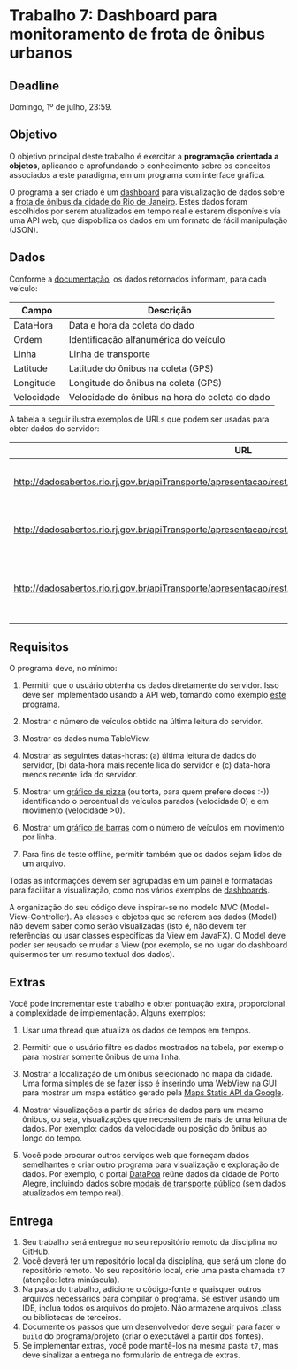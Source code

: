 # Trabalho 7: Dashboard para monitoramento de frota de ônibus urbanos

## Deadline

Domingo, 1º de julho, 23:59.


## Objetivo

O objetivo principal deste trabalho é exercitar a **programação orientada a objetos**, aplicando e aprofundando o conhecimento sobre os conceitos associados a este paradigma, em um programa com interface gráfica. 

O programa a ser criado é um [dashboard](https://www.google.com/search?tbm=isch&q=dashboard&oq=dashboard) para visualização de dados sobre a [frota de ônibus da cidade do Rio de Janeiro](https://pcrj.maps.arcgis.com/home/item.html?id=c47f8bb36e2e4760a761111ac58f5ec0). Estes dados foram escolhidos por serem atualizados em tempo real e estarem disponíveis via uma API web, que dispobiliza os dados em um formato de fácil manipulação (JSON).

## Dados 

Conforme a [documentação](http://dadosabertos.rio.rj.gov.br/apitransporte/apresentacao/pdf/documentacao_gps_brt.pdf), os dados retornados informam, para cada veículo:

| Campo | Descrição |
| --- | --- |
| DataHora | Data e hora da coleta do dado |
| Ordem | Identificação alfanumérica do veículo |
| Linha | Linha de transporte |
| Latitude | Latitude do ônibus na coleta (GPS) |
| Longitude | Longitude do ônibus na coleta (GPS) |
| Velocidade | Velocidade do ônibus na hora do coleta do dado |

A tabela a seguir ilustra exemplos de URLs que podem ser usadas para obter dados do servidor:

| URL | Descrição |
| --- | --- |
| http://dadosabertos.rio.rj.gov.br/apiTransporte/apresentacao/rest/index.cfm/obterTodasPosicoes | Obtém dados de todos os veículos |
| http://dadosabertos.rio.rj.gov.br/apiTransporte/apresentacao/rest/index.cfm/obterPosicoesDaLinha/100 | Obtém dados de um veículo |
| http://dadosabertos.rio.rj.gov.br/apiTransporte/apresentacao/rest/index.cfm/obterPosicoesDoOnibus/B10033 | Obtém dados de todos os veículos de uma linha |



## Requisitos

O programa deve, no mínimo:

1. Permitir que o usuário obtenha os dados diretamente do servidor. Isso deve ser implementado usando a API web, tomando como exemplo [este programa](../../praticas/oo/java6/src/tableview/TableViewExampleJoke.java).

2. Mostrar o número de veículos obtido na última leitura do servidor.

3. Mostrar os dados numa TableView.

4. Mostrar as seguintes datas-horas: (a) última leitura de dados do servidor, (b) data-hora mais recente lida do servidor e (c) data-hora menos recente lida do servidor. 

5. Mostrar um [gráfico de pizza](https://docs.oracle.com/javafx/2/charts/pie-chart.htm) (ou torta, para quem prefere doces :-)) identificando o percentual de veículos parados (velocidade 0) e em movimento (velocidade >0).

6. Mostrar um [gráfico de barras](https://docs.oracle.com/javafx/2/charts/bar-chart.htm#CIHJFHDE) com o número de veículos em movimento por linha.

7. Para fins de teste offline, permitir também que os dados sejam lidos de um arquivo.

Todas as informações devem ser agrupadas em um painel e formatadas para facilitar a visualização, como nos vários exemplos de [dashboards](https://www.google.com/search?tbm=isch&q=dashboard&oq=dashboard).

A organização do seu código deve inspirar-se no modelo MVC (Model-View-Controller). As classes e objetos que se referem aos dados (Model) não devem saber como serão visualizadas (isto é, não devem ter referências ou usar classes específicas da View em JavaFX). O Model deve poder ser reusado se mudar a View (por exemplo, se no lugar do dashboard quisermos ter um resumo textual dos dados).

## Extras

Você pode incrementar este trabalho e obter pontuação extra, proporcional à complexidade de implementação. Alguns exemplos:

1. Usar uma thread que atualiza os dados de tempos em tempos.

1. Permitir que o usuário filtre os dados mostrados na tabela, por exemplo para mostrar somente ônibus de uma linha.

2. Mostrar a localização de um ônibus selecionado no mapa da cidade. Uma forma simples de se fazer isso é inserindo uma WebView na GUI para mostrar um mapa estático gerado pela [Maps Static API da Google](https://developers.google.com/maps/documentation/maps-static/intro).

3. Mostrar visualizações a partir de séries de dados para um mesmo ônibus, ou seja, visualizações que necessitem de mais de uma leitura de dados. Por exemplo: dados da velocidade ou posição do ônibus ao longo do tempo.

4. Você pode procurar outros serviços web que forneçam dados semelhantes e criar outro programa para visualização e exploração de dados. Por exemplo, o portal [DataPoa](http://datapoa.com.br) reúne dados da cidade de Porto Alegre, incluindo dados sobre [modais de transporte público](http://datapoa.com.br/dataset/poatransporte) (sem dados atualizados em tempo real).


## Entrega

 1. Seu trabalho será entregue no seu repositório remoto da disciplina no GitHub. 
 2. Você deverá ter um repositório local da disciplina, que será um clone do repositório remoto. No seu repositório local, crie uma pasta chamada `t7` (atenção: letra minúscula).
 3. Na pasta do trabalho, adicione o código-fonte e quaisquer outros arquivos necessários para compilar o programa. Se estiver usando um IDE, inclua todos os arquivos do projeto. Não armazene arquivos .class ou bibliotecas de terceiros.
 4. Documente os passos que um desenvolvedor deve seguir para fazer o `build` do programa/projeto (criar o executável a partir dos fontes).
 5. Se implementar extras, você pode mantê-los na mesma pasta `t7`, mas deve sinalizar a entrega no formulário de entrega de extras.

